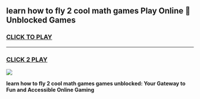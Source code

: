 
## learn how to fly 2 cool math games Play Online 👋 Unblocked Games
<h3>
<a href="https://news.freeplayer.one?title=learn_how_to_fly_2_cool_math_games&ref=17CMG">CLICK TO PLAY</a></h3>
<hr>

<h3>
<a href="https://news.freeplayer.one?title=learn_how_to_fly_2_cool_math_games&ref=17CMG">CLICK 2 PLAY</a>
  
</h3>

<a href="https://news.freeplayer.one?title=learn_how_to_fly_2_cool_math_games&ref=17CMG/"><img src="https://clearcache.store/games.png"></a>


**learn how to fly 2 cool math games games unblocked: Your Gateway to Fun and Accessible Online Gaming**
